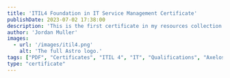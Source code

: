 ```yaml
---
title: 'ITIL4 Foundation in IT Service Management Certificate'
publishDate: 2023-07-02 17:38:00
description: 'This is the first certificate in my resources collection.'
author: 'Jordan Muller'
images:
  - url: '/images/itil4.png'
    alt: 'The full Astro logo.'
tags: ["PDF", "Certificates", "ITIL 4", "IT", "Qualifications", "Axelos", "PeopleCert"]
type: "certificate"
---
```


